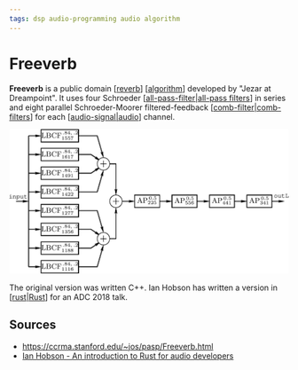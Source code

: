 ```yaml
---
tags: dsp audio-programming audio algorithm
---
```


# Freeverb

**Freeverb** is a public domain [[reverb]] [[algorithm]] developed by "Jezar at Dreampoint". It uses four Schroeder [[all-pass-filter|all-pass filters]] in series and eight parallel Schroeder-Moorer filtered-feedback [[comb-filter|comb-filters]] for each [[audio-signal|audio]] channel.

![Freeverb diagram](../public/attachments/freeverb-diagram.png)

The original version was written C++. Ian Hobson has written a version in [[rust|Rust]] for an ADC 2018 talk.

## Sources

- <https://ccrma.stanford.edu/~jos/pasp/Freeverb.html>
- [Ian Hobson - An introduction to Rust for audio developers](https://www.youtube.com/watch?v=Yom9E-67bdI)

[//begin]: # "Autogenerated link references for markdown compatibility"
[reverb]: reverb "Reverb"
[algorithm]: algorithm "Algorithm"
[all-pass-filter|all-pass filters]: all-pass-filter "All-Pass Filter"
[comb-filter|comb-filters]: comb-filter "Comb Filter"
[audio-signal|audio]: audio-signal "Audio Signal"
[rust|Rust]: rust "Rust"
[//end]: # "Autogenerated link references"
